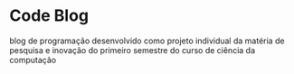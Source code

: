 # Code Blog
blog de programação desenvolvido como projeto individual da matéria de pesquisa e inovação
do primeiro semestre do curso de ciência da computação